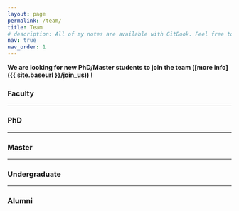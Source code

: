 ```yaml
---
layout: page
permalink: /team/
title: Team
# description: All of my notes are available with GitBook. Feel free to contact me if you want the PDF version.
nav: true
nav_order: 1
---
```


**We are looking for new PhD/Master students to join the team ([more info]({{ site.baseurl }}/join_us)) !**

### **Faculty**

---

### **PhD**

---

### **Master**

---

### **Undergraduate**

---

### **Alumni**
